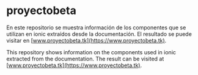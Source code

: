 # proyectobeta

En este repositorio se muestra información de los componentes que se utilizan en ionic extraídos desde la documentación.
El resultado se puede visitar en [www.proyectobeta.tk](https://www.proyectobeta.tk).


This repository shows information on the components used in ionic extracted from the documentation. 
The result can be visited at [www.proyectobeta.tk](https://www.proyectobeta.tk).
